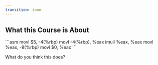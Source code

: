 ```yaml
---
transition: zoom
---
```


## What this Course is About

<p class="fragment">
```asm
movl	$5, -4(%rbp)
movl	-4(%rbp), %eax
imull	%eax, %eax
movl	%eax, -8(%rbp)
movl	$0, %eax
```

What do you think this does?
</p>
